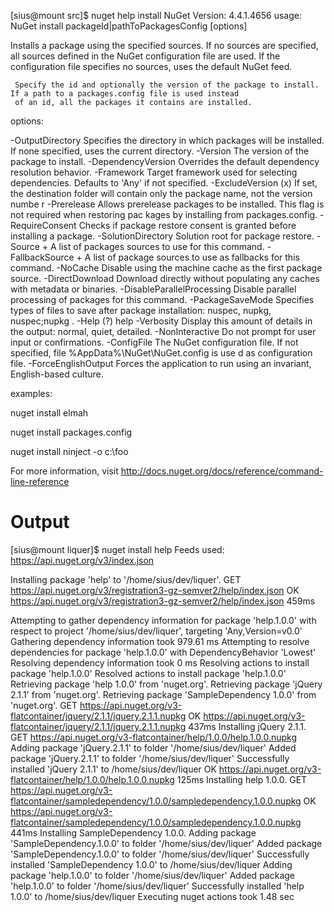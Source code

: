 [sius@mount src]$ nuget help install
NuGet Version: 4.4.1.4656
usage: NuGet install packageId|pathToPackagesConfig [options]

Installs a package using the specified sources. If no sources are specified, all sources defined in the NuGet configuration file are used. If the configuration file specifies no sources, uses the default NuGet feed.

     Specify the id and optionally the version of the package to install. If a path to a packages.config file is used instead
     of an id, all the packages it contains are installed.

options:

 -OutputDirectory                     Specifies the directory in which packages will be installed. If none specified, uses the
                                      current directory.
 -Version                             The version of the package to install.
 -DependencyVersion                   Overrides the default dependency resolution behavior.
 -Framework                           Target framework used for selecting dependencies. Defaults to 'Any' if not specified.
 -ExcludeVersion                 (x)  If set, the destination folder will contain only the package name, not the version numbe
                                      r
 -Prerelease                          Allows prerelease packages to be installed. This flag is not required when restoring pac
                                      kages by installing from packages.config.
 -RequireConsent                      Checks if package restore consent is granted before installing a package.
 -SolutionDirectory                   Solution root for package restore.
 -Source +                            A list of packages sources to use for this command.
 -FallbackSource +                    A list of package sources to use as fallbacks for this command.
 -NoCache                             Disable using the machine cache as the first package source.
 -DirectDownload                      Download directly without populating any caches with metadata or binaries.
 -DisableParallelProcessing           Disable parallel processing of packages for this command.
 -PackageSaveMode                     Specifies types of files to save after package installation: nuspec, nupkg, nuspec;nupkg
                                      .
 -Help                           (?)  help
 -Verbosity                           Display this amount of details in the output: normal, quiet, detailed.
 -NonInteractive                      Do not prompt for user input or confirmations.
 -ConfigFile                          The NuGet configuration file. If not specified, file %AppData%\NuGet\NuGet.config is use
                                      d as configuration file.
 -ForceEnglishOutput                  Forces the application to run using an invariant, English-based culture.

examples:

nuget install elmah

nuget install packages.config

nuget install ninject -o c:\foo

For more information, visit http://docs.nuget.org/docs/reference/command-line-reference


# Output

[sius@mount liquer]$ nuget install help
Feeds used:
  https://api.nuget.org/v3/index.json

Installing package 'help' to '/home/sius/dev/liquer'.
  GET https://api.nuget.org/v3/registration3-gz-semver2/help/index.json
  OK https://api.nuget.org/v3/registration3-gz-semver2/help/index.json 459ms


Attempting to gather dependency information for package 'help.1.0.0' with respect to project '/home/sius/dev/liquer', targeting 'Any,Version=v0.0'
Gathering dependency information took 979.61 ms
Attempting to resolve dependencies for package 'help.1.0.0' with DependencyBehavior 'Lowest'
Resolving dependency information took 0 ms
Resolving actions to install package 'help.1.0.0'
Resolved actions to install package 'help.1.0.0'
Retrieving package 'help 1.0.0' from 'nuget.org'.
Retrieving package 'jQuery 2.1.1' from 'nuget.org'.
Retrieving package 'SampleDependency 1.0.0' from 'nuget.org'.
  GET https://api.nuget.org/v3-flatcontainer/jquery/2.1.1/jquery.2.1.1.nupkg
  OK https://api.nuget.org/v3-flatcontainer/jquery/2.1.1/jquery.2.1.1.nupkg 437ms
Installing jQuery 2.1.1.
  GET https://api.nuget.org/v3-flatcontainer/help/1.0.0/help.1.0.0.nupkg
Adding package 'jQuery.2.1.1' to folder '/home/sius/dev/liquer'
Added package 'jQuery.2.1.1' to folder '/home/sius/dev/liquer'
Successfully installed 'jQuery 2.1.1' to /home/sius/dev/liquer
  OK https://api.nuget.org/v3-flatcontainer/help/1.0.0/help.1.0.0.nupkg 125ms
Installing help 1.0.0.
  GET https://api.nuget.org/v3-flatcontainer/sampledependency/1.0.0/sampledependency.1.0.0.nupkg
  OK https://api.nuget.org/v3-flatcontainer/sampledependency/1.0.0/sampledependency.1.0.0.nupkg 441ms
Installing SampleDependency 1.0.0.
Adding package 'SampleDependency.1.0.0' to folder '/home/sius/dev/liquer'
Added package 'SampleDependency.1.0.0' to folder '/home/sius/dev/liquer'
Successfully installed 'SampleDependency 1.0.0' to /home/sius/dev/liquer
Adding package 'help.1.0.0' to folder '/home/sius/dev/liquer'
Added package 'help.1.0.0' to folder '/home/sius/dev/liquer'
Successfully installed 'help 1.0.0' to /home/sius/dev/liquer
Executing nuget actions took 1.48 sec
